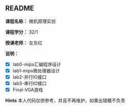 ## README

**课程名称：** 微机原理实验

**课程学分：** 32/1

**授课老师：** 左东红

**说明：**

- [x] lab0-mips汇编程序设计
- [x] lab1-mips微处理器设计
- [x] lab2-并行IO接口
- [x] lab3-串行IO接口
- [x] Final-VGA游戏

**Hints** 本人代码仅供参考，并且不再维护，如果出错概不负责
